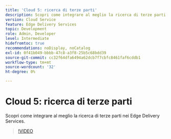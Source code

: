 ```yaml
---
title: 'Cloud 5: ricerca di terze parti'
description: Scopri come integrare al meglio la ricerca di terze parti nei Edge Delivery Services.
version: Cloud Service
feature: Edge Delivery Services
topic: Development
role: Admin, Developer
level: Intermediate
hidefromtoc: true
recommendations: noDisplay, noCatalog
exl-id: 0f41b049-bbbb-47c8-a3f8-25b5c68bdd39
source-git-commit: cc32f64dfa6494a62dcb7f7cbfc8461faf6cddb1
workflow-type: tm+mt
source-wordcount: '32'
ht-degree: 0%

---
```


# Cloud 5: ricerca di terze parti

Scopri come integrare al meglio la ricerca di terze parti nei Edge Delivery Services.

>[!VIDEO](https://video.tv.adobe.com/v/3427040?quality=12&learn=on)
